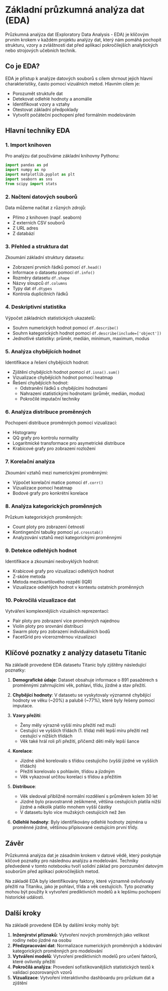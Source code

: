 # Základní průzkumná analýza dat (EDA)

Průzkumná analýza dat (Exploratory Data Analysis - EDA) je klíčovým prvním krokem v každém projektu analýzy dat, který nám pomáhá pochopit strukturu, vzory a zvláštnosti dat před aplikací pokročilejších analytických nebo strojových učebních technik.

## Co je EDA?

EDA je přístup k analýze datových souborů s cílem shrnout jejich hlavní charakteristiky, často pomocí vizuálních metod. Hlavním cílem je:
- Porozumět struktuře dat
- Detekovat odlehlé hodnoty a anomálie
- Identifikovat vzory a vztahy
- Otestovat základní předpoklady
- Vytvořit počáteční pochopení před formálním modelováním

## Hlavní techniky EDA

### 1. Import knihoven

Pro analýzu dat používáme základní knihovny Pythonu:
```python
import pandas as pd
import numpy as np
import matplotlib.pyplot as plt
import seaborn as sns
from scipy import stats
```

### 2. Načtení datových souborů

Data můžeme načítat z různých zdrojů:
- Přímo z knihoven (např. seaborn)
- Z externích CSV souborů
- Z URL adres
- Z databází

### 3. Přehled a struktura dat

Zkoumání základní struktury datasetu:
- Zobrazení prvních řádků pomocí `df.head()`
- Informace o datasetu pomocí `df.info()`
- Rozměry datasetu `df.shape`
- Názvy sloupců `df.columns`
- Typy dat `df.dtypes`
- Kontrola duplicitních řádků

### 4. Deskriptivní statistika

Výpočet základních statistických ukazatelů:
- Souhrn numerických hodnot pomocí `df.describe()`
- Souhrn kategorických hodnot pomocí `df.describe(include=['object'])`
- Jednotlivé statistiky: průměr, medián, minimum, maximum, modus

### 5. Analýza chybějících hodnot

Identifikace a řešení chybějících hodnot:
- Zjištění chybějících hodnot pomocí `df.isna().sum()`
- Vizualizace chybějících hodnot pomocí heatmap
- Řešení chybějících hodnot:
  - Odstranění řádků s chybějícími hodnotami
  - Nahrazení statistickými hodnotami (průměr, medián, modus)
  - Pokročilé imputační techniky

### 6. Analýza distribuce proměnných

Pochopení distribuce proměnných pomocí vizualizací:
- Histogramy
- QQ grafy pro kontrolu normality
- Logaritmické transformace pro asymetrické distribuce
- Krabicové grafy pro zobrazení rozložení

### 7. Korelační analýza

Zkoumání vztahů mezi numerickými proměnnými:
- Výpočet korelační matice pomocí `df.corr()`
- Vizualizace pomocí heatmap
- Bodové grafy pro konkrétní korelace

### 8. Analýza kategorických proměnných

Průzkum kategorických proměnných:
- Count ploty pro zobrazení četností
- Kontingenční tabulky pomocí `pd.crosstab()`
- Analyzování vztahů mezi kategorickými proměnnými

### 9. Detekce odlehlých hodnot

Identifikace a zkoumání neobvyklých hodnot:
- Krabicové grafy pro vizualizaci odlehlých hodnot
- Z-skóre metoda
- Metoda mezikvartilového rozpětí (IQR)
- Vizualizace odlehlých hodnot v kontextu ostatních proměnných

### 10. Pokročilá vizualizace dat

Vytváření komplexnějších vizuálních reprezentací:
- Pair ploty pro zobrazení více proměnných najednou
- Violin ploty pro srovnání distribucí
- Swarm ploty pro zobrazení individuálních bodů
- FacetGrid pro vícerozměrnou vizualizaci

## Klíčové poznatky z analýzy datasetu Titanic

Na základě provedené EDA datasetu Titanic byly zjištěny následující poznatky:

1. **Demografické údaje**: Dataset obsahuje informace o 891 pasažérech s proměnnými zahrnujícími věk, pohlaví, třídu, jízdné a stav přežití.

2. **Chybějící hodnoty**: V datasetu se vyskytovaly významné chybějící hodnoty ve věku (~20%) a palubě (~77%), které byly řešeny pomocí imputace.

3. **Vzory přežití**:
   - Ženy měly výrazně vyšší míru přežití než muži
   - Cestující ve vyšších třídách (1. třída) měli lepší míru přežití než cestující v nižších třídách
   - Věk také hrál roli při přežití, přičemž děti měly lepší šance

4. **Korelace**:
   - Jízdné silně korelovalo s třídou cestujícího (vyšší jízdné ve vyšších třídách)
   - Přežití korelovalo s pohlavím, třídou a jízdným
   - Věk vykazoval určitou korelaci s třídou a přežitím

5. **Distribuce**:
   - Věk sledoval přibližně normální rozdělení s průměrem kolem 30 let
   - Jízdné bylo pravostranně zešikmené, většina cestujících platila nižší jízdné a několik platilo mnohem vyšší částky
   - V datasetu bylo více mužských cestujících než žen

6. **Odlehlé hodnoty**: Byly identifikovány odlehlé hodnoty zejména u proměnné jízdné, většinou připisované cestujícím první třídy.

## Závěr

Průzkumná analýza dat je zásadním krokem v datové vědě, který poskytuje klíčové poznatky pro následnou analýzu a modelování. Techniky předvedené v tomto notebooku tvoří solidní základ pro porozumění datovým souborům před aplikací pokročilejších metod.

Na základě EDA byly identifikovány faktory, které významně ovlivňovaly přežití na Titaniku, jako je pohlaví, třída a věk cestujících. Tyto poznatky mohou být použity k vytvoření prediktivních modelů a k lepšímu pochopení historické události.

## Další kroky

Na základě provedené EDA by dalšími kroky mohly být:

1. **Inženýrství příznaků**: Vytvoření nových proměnných jako velikost rodiny nebo jízdné na osobu
2. **Předzpracování dat**: Normalizace numerických proměnných a kódování kategorických proměnných pro modelování
3. **Vytváření modelů**: Vytvoření prediktivních modelů pro určení faktorů, které ovlivnily přežití
4. **Pokročilá analýza**: Provedení sofistikovanějších statistických testů k validaci pozorovaných vzorů
5. **Vizualizace**: Vytvoření interaktivního dashboardu pro průzkum dat a zjištění